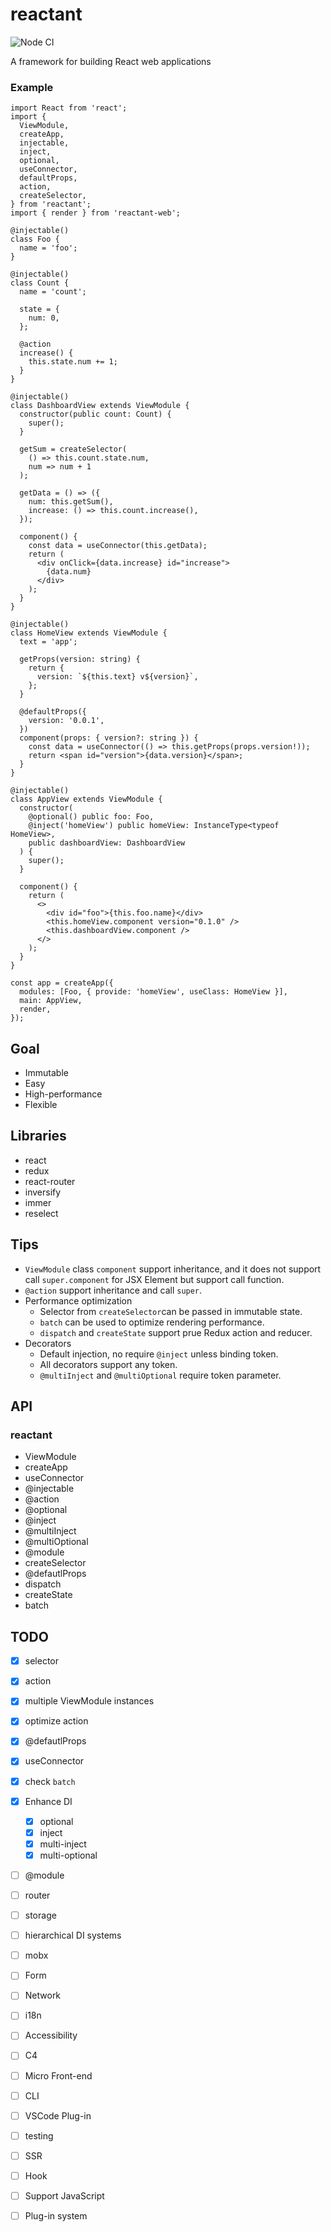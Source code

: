 # reactant

![Node CI](https://github.com/unadlib/reactant/workflows/Node%20CI/badge.svg)

A framework for building React web applications

### Example

```tsx
import React from 'react';
import {
  ViewModule,
  createApp,
  injectable,
  inject,
  optional,
  useConnector,
  defaultProps,
  action,
  createSelector,
} from 'reactant';
import { render } from 'reactant-web';

@injectable()
class Foo {
  name = 'foo';
}

@injectable()
class Count {
  name = 'count';

  state = {
    num: 0,
  };

  @action
  increase() {
    this.state.num += 1;
  }
}

@injectable()
class DashboardView extends ViewModule {
  constructor(public count: Count) {
    super();
  }

  getSum = createSelector(
    () => this.count.state.num,
    num => num + 1
  );

  getData = () => ({
    num: this.getSum(),
    increase: () => this.count.increase(),
  });

  component() {
    const data = useConnector(this.getData);
    return (
      <div onClick={data.increase} id="increase">
        {data.num}
      </div>
    );
  }
}

@injectable()
class HomeView extends ViewModule {
  text = 'app';

  getProps(version: string) {
    return {
      version: `${this.text} v${version}`,
    };
  }

  @defaultProps({
    version: '0.0.1',
  })
  component(props: { version?: string }) {
    const data = useConnector(() => this.getProps(props.version!));
    return <span id="version">{data.version}</span>;
  }
}

@injectable()
class AppView extends ViewModule {
  constructor(
    @optional() public foo: Foo,
    @inject('homeView') public homeView: InstanceType<typeof HomeView>,
    public dashboardView: DashboardView
  ) {
    super();
  }

  component() {
    return (
      <>
        <div id="foo">{this.foo.name}</div>
        <this.homeView.component version="0.1.0" />
        <this.dashboardView.component />
      </>
    );
  }
}

const app = createApp({
  modules: [Foo, { provide: 'homeView', useClass: HomeView }],
  main: AppView,
  render,
});
```

## Goal

* Immutable
* Easy
* High-performance
* Flexible

## Libraries

* react
* redux
* react-router
* inversify
* immer
* reselect

## Tips

* `ViewModule` class `component` support inheritance, and it does not support call `super.component` for JSX Element but support call function.
* `@action` support inheritance and call `super`.
* Performance optimization
  - Selector from `createSelector`can be passed in immutable state.
  - `batch` can be used to optimize rendering performance.
  - `dispatch` and `createState` support prue Redux action and reducer.
* Decorators
  - Default injection, no require `@inject` unless binding token.
  - All decorators support any token.
  - `@multiInject` and `@multiOptional` require token parameter.

## API

### reactant

* ViewModule
* createApp
* useConnector
* @injectable
* @action
* @optional
* @inject
* @multiInject
* @multiOptional
* @module
* createSelector
* @defautlProps
* dispatch
* createState
* batch

## TODO

  - [x] selector
  - [x] action
  - [x] multiple ViewModule instances
  - [x] optimize action
  - [x] @defautlProps
  - [x] useConnector
  - [x] check `batch`
  - [x] Enhance DI
    - [x] optional
    - [x] inject
    - [x] multi-inject
    - [x] multi-optional
  - [ ] @module 
  - [ ] router
  - [ ] storage

  - [ ] hierarchical DI systems
  - [ ] mobx
  - [ ] Form
  - [ ] Network
  - [ ] i18n
  - [ ] Accessibility
  - [ ] C4
  - [ ] Micro Front-end
  - [ ] CLI
  - [ ] VSCode Plug-in
  - [ ] testing
  - [ ] SSR
  - [ ] Hook
  - [ ] Support JavaScript
  - [ ] Plug-in system
